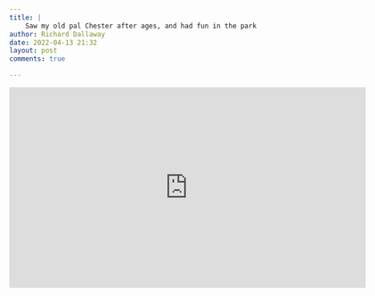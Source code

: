 ```yaml
---
title: |
    Saw my old pal Chester after ages, and had fun in the park
author: Richard Dallaway
date: 2022-04-13 21:32
layout: post
comments: true

---
```


<iframe src="https://player.vimeo.com/video/699152275?h=4c02536139" width="640" height="360" frameborder="0" allow="autoplay; fullscreen; picture-in-picture" allowfullscreen></iframe>

